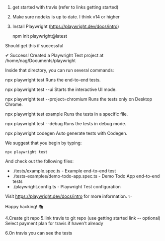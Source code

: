 1. get started with travis (refer to links getting started)
2. Make sure nodeks is up to date. I think v14 or higher
3. Install Playwright (https://playwright.dev/docs/intro)

	npm init playwright@latest

Should get this if successful

✔ Success! Created a Playwright Test project at /home/nag/Documents/playwright

Inside that directory, you can run several commands:

  npx playwright test
    Runs the end-to-end tests.

  npx playwright test --ui
    Starts the interactive UI mode.

  npx playwright test --project=chromium
    Runs the tests only on Desktop Chrome.

  npx playwright test example
    Runs the tests in a specific file.

  npx playwright test --debug
    Runs the tests in debug mode.

  npx playwright codegen
    Auto generate tests with Codegen.

We suggest that you begin by typing:

    npx playwright test

And check out the following files:
  - ./tests/example.spec.ts - Example end-to-end test
  - ./tests-examples/demo-todo-app.spec.ts - Demo Todo App end-to-end tests
  - ./playwright.config.ts - Playwright Test configuration

Visit https://playwright.dev/docs/intro for more information. ✨

Happy hacking! 🎭

4.Create git repo
5.link travis to git repo (use getting started link -- optional)
	Select payment plan for travis if haven't already

6.On travis you can see the tests

